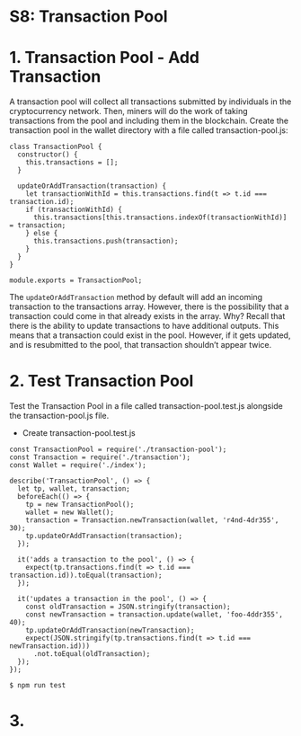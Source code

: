 # S8: Transaction Pool

# 1. Transaction Pool - Add Transaction
A transaction pool will collect all transactions submitted by individuals in the cryptocurrency network. Then, miners will do the work of taking transactions from the pool and including them in the blockchain. Create the transaction pool in the wallet directory with a file called transaction-pool.js:
```
class TransactionPool {
  constructor() {
    this.transactions = [];
  }

  updateOrAddTransaction(transaction) {
    let transactionWithId = this.transactions.find(t => t.id === transaction.id);
    if (transactionWithId) {
      this.transactions[this.transactions.indexOf(transactionWithId)] = transaction;
    } else {
      this.transactions.push(transaction);
    }
  }
}

module.exports = TransactionPool;
```

The `updateOrAddTransaction` method by default will add an incoming transaction to the transactions array. However, there is the possibility that a transaction could come in that already exists in the array. Why? Recall that there is the ability to update transactions to have additional outputs. This means that a transaction could exist in the pool. However, if it gets updated, and is resubmitted to the pool, that transaction shouldn’t appear twice.

# 2. Test Transaction Pool
Test the Transaction Pool in a file called transaction-pool.test.js alongside
the transaction-pool.js file.
- Create transaction-pool.test.js
```
const TransactionPool = require('./transaction-pool');
const Transaction = require('./transaction');
const Wallet = require('./index');

describe('TransactionPool', () => {
  let tp, wallet, transaction;
  beforeEach(() => {
    tp = new TransactionPool();
    wallet = new Wallet();
    transaction = Transaction.newTransaction(wallet, 'r4nd-4dr355', 30);
    tp.updateOrAddTransaction(transaction);
  });

  it('adds a transaction to the pool', () => {
    expect(tp.transactions.find(t => t.id === transaction.id)).toEqual(transaction);
  });

  it('updates a transaction in the pool', () => {
    const oldTransaction = JSON.stringify(transaction);
    const newTransaction = transaction.update(wallet, 'foo-4ddr355', 40);
    tp.updateOrAddTransaction(newTransaction);
    expect(JSON.stringify(tp.transactions.find(t => t.id === newTransaction.id)))
      .not.toEqual(oldTransaction);
  });
});
```
```
$ npm run test
```

# 3.




